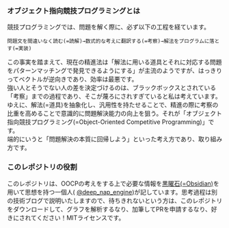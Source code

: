 ### オブジェクト指向競技プログラミングとは
競技プログラミングでは、問題を解く際に、必ず以下の工程を経ています。<br>
~~~math:
問題文を間違いなく読む(=読解)→数式的な考えに翻訳する(=考察)→解法をプログラムに落とす(=実装)
~~~

この事実を踏まえて、現在の精進法は「解法に用いる道具とそれに対応する問題をパターンマッチングで発見できるようにする」が主流のようですが、はっきりってベクトルが逆向きであり、効率は最悪です。<br>
強い人とそうでない人の差を決定づけるのは、ブラックボックスとされている「考察」までの過程であり、そこが蔑ろにされすぎていると私は考えています。ゆえに、解法(=道具)を抽象化し、汎用性を持たせることで、精進の際に考察の比重を高めることで意識的に問題解決能力の向上を狙う。それが「オブジェクト指向競技プログラミング(=Object-Oriented Competitive Programming)」です。<br>
端的にいうと「問題解決の本質に回帰しよう」といった考え方であり、取り組み方です。

### このレポジトリの役割
このレポジトリは、OOCPの考えをする上で必要な情報を[黒曜石(=Obsidian)](https://obsidian.md/)を用いて思想を持つ一個人( [@deep_nap_engine](httpsx.com/deep_nap_engine))が記しています。思考過程は別の技術ブログで説明いたしますので、待ちきれないという方は、このレポジトリをダウンロードして、グラフを解析するなり、加筆してPRを申請するなり、好きにされてください！MITライセンスです。